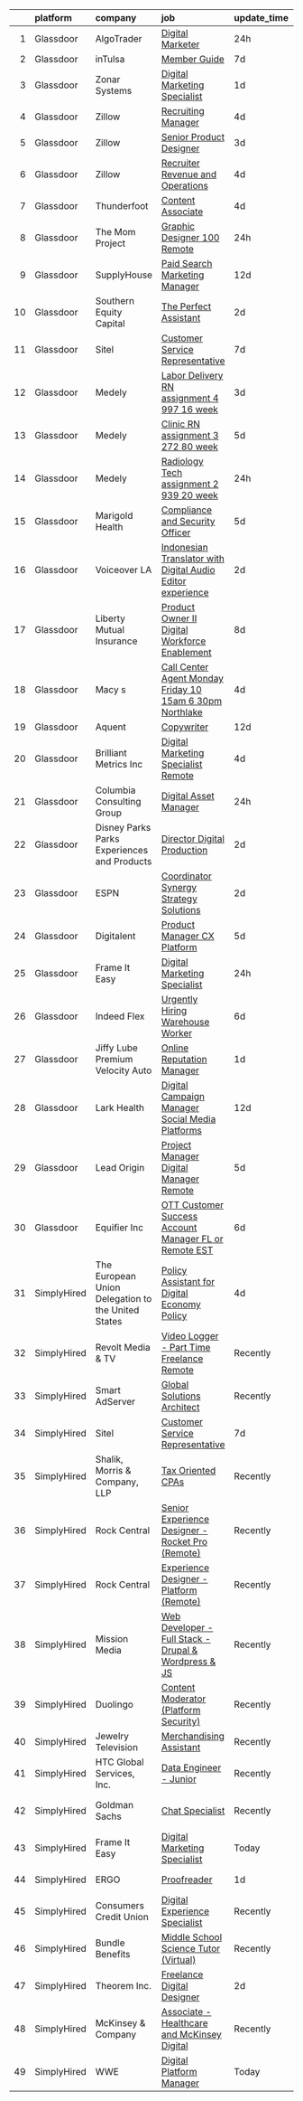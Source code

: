 

|    | platform    | company                                            | job                                                                                                                                                                                                                                                                                                                                                                                                                                                                                                                                                                                                                                                                                                                                                                                                                                                                                                                                                                                                                                                                                                                                                                                                                                                                                                                                                                                                                                                 | update_time   | location                   |
|---:|:------------|:---------------------------------------------------|:----------------------------------------------------------------------------------------------------------------------------------------------------------------------------------------------------------------------------------------------------------------------------------------------------------------------------------------------------------------------------------------------------------------------------------------------------------------------------------------------------------------------------------------------------------------------------------------------------------------------------------------------------------------------------------------------------------------------------------------------------------------------------------------------------------------------------------------------------------------------------------------------------------------------------------------------------------------------------------------------------------------------------------------------------------------------------------------------------------------------------------------------------------------------------------------------------------------------------------------------------------------------------------------------------------------------------------------------------------------------------------------------------------------------------------------------------|:--------------|:---------------------------|
|  1 | Glassdoor   | AlgoTrader                                         | [Digital Marketer](https://www.glassdoor.com/partner/jobListing.htm?pos=103&ao=1110586&s=58&guid=000001816621359a970dc3c107a31c06&src=GD_JOB_AD&t=SR&vt=w&ea=1&cs=1_43423116&cb=1655275862217&jobListingId=1007938685880&cpc=973E6D846143997F&jrtk=3-0-1g5j22dhbk638801-1g5j22dho2heh000-2200166642d87811--6NYlbfkN0AtR68e5gWpPxoovZgA7Udo-dcymoK0NpHFMpIgh7LYzxD62ImYP52LTAKcD0rKDqm_qtnLPiMiAOOD6oUtILefSkwAY7i51HciDbWuThGMXWWv8_o0yDa38QAu-qfsMnMX3H1f9Z9dT_YuJF-jzeLIgbTetWqJ9zc-OJwS2F8rOkuD454LmeZHHS2YBAM_JtQ5aNJiGYDY8Y20NhyPsJNgad1pkubNmpS4NzOlf7TFv1jhbI2E_Ek_Cg3WWtrt7puUFAaoTLrTsnFkA3xvGOqGwf1PHeZSo3Av4_HBA8g7nWIEeo8e0Op6_Nc7mmw2iPRDWTzY3xbeX_WWzFPcG2038b33oAFioi1ldRr8MG2iq0FBMJg6fsBK3mU_q1DzK6w_FFJPyC4JR3AE_lI6sZjxjp9S5eh7cS8VbmpiVkwZypDdH4dbbqulRtUxESgnRdRM7fF-8UPYC0NlMnyf3gqbaqfk8r6Xmr82Q3laTnQ-ZC8bLPh0pr3wPwiw8jvtXtyBplBxowysRw%3D%3D)                                                                                                                                                                                                                                                                                                                                                                                                                                                                                                                                                                             | 24h           | Hoboken, NJ                |
|  2 | Glassdoor   | inTulsa                                            | [Member Guide](https://www.glassdoor.com/partner/jobListing.htm?pos=128&ao=1110586&s=58&guid=000001816621359a970dc3c107a31c06&src=GD_JOB_AD&t=SR&vt=w&cs=1_ade2ce87&cb=1655275862221&jobListingId=1007925074956&cpc=6193B0C32834B022&jrtk=3-0-1g5j22dhbk638801-1g5j22dho2heh000-18d8bbc19fe9e669--6NYlbfkN0DQVhuKPCMYLg7GemMHUG3j2w-Lwp6d28qtcx1Uvt6gTE4YZzk4fYpwSx8Mt7C1qDuzJuT5Wz7uuyp-77D3nuCOkukfc7_Swxi_yEYPk6rSyVbYqptQzyDetmDgZ8dj6Ob20gOiu1e5b3-zy7mVksQHftbiTjmCU9tuqAb-UT_wLs4aNLLhVYYSXDRdn7s0C8BNGsNkBPPf8-KM8bK8sDo7vWKqYfRx-sKHDoC6Ak7zA2iBDfgRDRlffJuNKWgpk_N8Ag2auaZVp_OuQx7TE-7CrXRTTRpnIYFG0Uq2o97ofL5FbbwKdE0RvO5WUWbePWdcwpPHcfg4vf78eKGsL-Ah8MKwNE5ag3qjmXHHFOXqGf49dpFllh-D_DYi8fjqx_H1zxu-gs6R7lV6jy2FzrbecW3e3PN1FbH58oayQ-lzqvrTSN2noROjLBJd0CmdmpXojuujg69c1XwRyd3CAJn52Gcw36f2Gpf9D0zuigIAK-ebmsYI5M9Md5JB_DZIi6EdcUlHGgC20Dp4q14LlSoXVZTWIKqAC-AzRrQBLwNhDhUgfTEzPTjnmTGn5jkPAti0hU5f0i0AqS4HcfYkPgWUMYX8ARsYs9Qwux2h8DdLvdxsBZdtxv7wQTY5-0HueKNNyeVlmN5MM9YRs-H4OlrATpD65aMRzb3fQfljXEAwZfv1jr1G0Ds8QLW2q_yd9rIQIdb3_2kOmLTXf5Q0ZyCY4xW22TI6kf3NgHm8cwvO371lTSypLdIAx7omY5QX8Xj2f5hg7wr9YSZqTe4rjlyY6-6j2-c6I76L__zdHPgr4iPjhPD6KKgSJsbYQOrrrzlZbfMdyF7cvS64QeKpPBQ6B8LtzQxtJMs%3D)                                                                                                                                                                                                                                    | 7d            | Tulsa, OK                  |
|  3 | Glassdoor   | Zonar Systems                                      | [Digital Marketing Specialist](https://www.glassdoor.com/partner/jobListing.htm?pos=107&ao=1110586&s=58&guid=000001816621359a970dc3c107a31c06&src=GD_JOB_AD&t=SR&vt=w&ea=1&cs=1_6f4c97be&cb=1655275862218&jobListingId=1007936467844&cpc=84DBBAA61F05C438&jrtk=3-0-1g5j22dhbk638801-1g5j22dho2heh000-85d607a51eb41070--6NYlbfkN0Dd-xeNrvTnw9TZw2thXhmUPe8rQYLDJvUYVtRQ9e31VPF7to6RCdCGRI_7G6tgan3eSoNGiOOy38GDP_30HdEujMdINMpUfehY2DBmSvR6GyXf2SE9AoH_mIArzIMTnqTN3CBsqIeLdSMsdkNt-WscBgLGB3BH6xFFVxR-IuXURMLMTykm4ax1x6j6xEG8NnZP86Zjep6pU_TUHo7RCKznzXQC6QjFshIgqLKaZV9CPp5YJ2dDzr0_f25O5oh1ylORGA9JcQBTtdJFTLPiheWmuKP-PSnHWbmjscVNn7V21txypCtGZfGP4GPdeUjxzDQ-sk6qcP7rTQ-UtRRxrhEpv-A9JNO8h47IHV7ndaGZ5kdCAzkat9VAB4cNYo3mDj3BQIzzy8H73jBMkpmO4ex0p07hxa97y6QjlwIHLmSSkDHaZxro6TP2OplkgrtONDBrUmswe58Q8kKImTBGhjxw5LV_IKAT6hKqvY8fpXxlOUDWmogWHn7ZfZAUOaQLUcM%3D)                                                                                                                                                                                                                                                                                                                                                                                                                                                                                                                                                                               | 1d            | Remote                     |
|  4 | Glassdoor   | Zillow                                             | [Recruiting Manager](https://www.glassdoor.com/partner/jobListing.htm?pos=120&ao=1110586&s=58&guid=000001816621359a970dc3c107a31c06&src=GD_JOB_AD&t=SR&vt=w&cs=1_3aa00c90&cb=1655275862219&jobListingId=1007932552451&cpc=AC285F3A3ECA6BB0&jrtk=3-0-1g5j22dhbk638801-1g5j22dho2heh000-b11a5a22c1d738e2--6NYlbfkN0ANMurRYyPEXg08u6OamUd1Mvhk-zhFSGYIZgoJR86UvYL2v6MoUqae-sD5DnU21vqifuXq_WuEnXXXVBmk6fLVYz8GJ2OcugNzUFVsbAfMfs_sFWppepNybC8zej0n13G1dj7YBxpFM3xlNn4E4aVtDt7nUKP7NlAcVcdmr1Iu5Q3p5-hLh94Rv99VgoBD53kOkEGcgFBZ6lc-v1y-BxMarRO9EHsCexRrrCHgCTRpXHRbm9WC2723dY0gbQaxmlSra86i5zUG1-c51dWrJOBIgX7L6ndsy804_Vu9qUeq5p8yZj4OLWUU_6K5_oFCXAChijXRQ88gBayU98Ew0YgK9AkrUc-uWMJr8u4d4kaQcwbQYSWU2HQhvDsXLAvKA1bzyd8RWJW4dH7NLq4QEb0aYeNYRTPdtrsb5g2LDrJas6kgfV8W9yVMDXEULOZIKHzQCCIE5xKuoqSqIxePpSHaTu41fuy0rrOMRBzr-xKNNROBVoxtpYFfX87w29bSJqK8ZBhOToQ-na12kdRXltUatnXjNOXTRnmQl29DWScVyNU1A0ZsqdFVbjwJe_fnNsG9uuaw5FMhHfrlpPJJcEa1GP1V0f-QioNh_Xpy4eRtaipyiNzJ5Ct6wcK16iNgWHRTMpM1cpOA7d3-slit1_sgXIKLPCpQCliarIuOoHxC_LGfAGoqlnWUBdL94uc9X6FeEa7f9XNu-kAF5PxMc4MMDTfLgxW9PlDbGmo9S4UFOUSWIvywct0gcmWlUSmLOUqKuAEvaHWa0LlCbhat1qhi_wuF8JEEedMNw31w3Cu-G8hSaxeqoEkBTgxkjPDsU4P9CPsY1qUh7G-ohdzKl15BlqSQmhkWbCR5O-cGMQyxQ_K8XwL7cmtpv2WnHxgYZzE%3D)                                                                                                                                                                                              | 4d            | Remote                     |
|  5 | Glassdoor   | Zillow                                             | [Senior Product Designer](https://www.glassdoor.com/partner/jobListing.htm?pos=114&ao=1110586&s=58&guid=000001816621359a970dc3c107a31c06&src=GD_JOB_AD&t=SR&vt=w&cs=1_ecfd9d39&cb=1655275862218&jobListingId=1007933236055&cpc=334ABAF5D42DC775&jrtk=3-0-1g5j22dhbk638801-1g5j22dho2heh000-e496e8acc40d5a6a--6NYlbfkN0ANMurRYyPEXg08u6OamUd1Mvhk-zhFSGYIZgoJR86UvYL2v6MoUqae-sD5DnU21vo-KQkrM1-nxigulcVUp6UcYl08yI5UdNRZZIoboFgVCXFZH-Ur5VCCM-kHCbgkC536mMNcJpfMsoDbDUXEuuapVQkZvN0gLXl-tXLlhyovmK0CKcvIg3DHVx_zGb9AoFK-tYpLDxiBVhpnH2gxwa_3e2f-pmVHFuLLQ2yyE5cAMe5zNCe5FgBJbCDtxGNxOAXMf0BKH7zyfZC5K_Pu0rood-z2KrcCzPB-Q5H1ddS2iWvTAIU2O6z3QvYR0glY5Nm4tjfv_4ddBBS7pxWukuPjYeLrQY_XrxyUt8uV502IPuChMkbGHnQ_DwggN8JpOS0C6y5YLnY83nNiQxX7F_gSOuoD5CFt6VIt2QYYJeVF7S40Cu5k8t0mibc-7OTlR1vjWeh_h9YA6lnHQKM-oKgpXuKUGRDdLGaVl85oZLZ9vEJ-aVT0MUHULCJcVQg-t-gKOUOUz-vPL6AU-tTY8NHp5imbautCO2NPICqlZw4SB-_9VORXe9ZqobHfOtNN--CNVLsyGsRUGtwEhJy5u3UNjlGNxPDB_ztpqO_H83xXZ0w15u45ex94Z-2Xw1vifhYJhSL4UDK__ZAa8uAbjopnaE1xKb8Uh5XG9wMwc12l2fBuP8RoY0UgiOTsHqGHYFK-DmmeVg9Xnazbn__TyTWfLNfk_JC5Mf6MC5QHrj6zz_qyPczhZmX7WoRL_sXiOzleaI6fwt50LOnMdGXvqjGyMltxTkY607omjzZm-wwmz1axAPFAAeQnXnJ-7on1_zLz0WBeuExLTse0kEKJw4Pmp5kqPWplAVy93mXWCnDKm3yq1wzgwBD0ij76DMg2y34%3D)                                                                                                                                                                                         | 3d            | Remote                     |
|  6 | Glassdoor   | Zillow                                             | [Recruiter  Revenue and Operations](https://www.glassdoor.com/partner/jobListing.htm?pos=110&ao=1110586&s=58&guid=000001816621359a970dc3c107a31c06&src=GD_JOB_AD&t=SR&vt=w&cs=1_b8acbc56&cb=1655275862218&jobListingId=1007932552450&cpc=AC285F3A3ECA6BB0&jrtk=3-0-1g5j22dhbk638801-1g5j22dho2heh000-45abf859e44f161a--6NYlbfkN0ANMurRYyPEXg08u6OamUd1Mvhk-zhFSGYIZgoJR86UvYL2v6MoUqae-sD5DnU21vqifuXq_WuEndYloAUq4fLMK_bWR2Ljk3gJMirSM66VgDgy1SQ9EqNz_irzdbUIYZmVRdha_u165LilWBMFQXMkNsIsNVyvg4jvwKr65WcQUOwencz7zo9njl9BGilLFe1vrauUXyFcfyYha6IXhAmiLglt-q8yDL21dvHaiMxTGsUSxjvDVpnWN6v7u2MEV5QFwSea3Tg5uaZDUrTB9Ou5ViujOVeJvtgZIXzJggVJFRGU6nU8tv_s60uC0BqX5xzBLPSTM_wTEBeC1JOAGXp1ntwwWu9QiStkCoOTEzBtQ4XU9g9S4Ay2chGIn7vDjNSs5SlEA5hgRU3NtJVQuZ_AAv0nMp8G9vKBIRoPASu6eEPp-xiesJaMONfpYB1TdoHMgC9_6jzr7JD8_XZo15TI-jLx5eQbSgNJRH8DrOncegJzZYz_Wgu1cLG543lYDlDbbdHsF7aK9Tt_MLi6eaF1oNRTKVklcp_CHz-dzti6QJWN0y8g4xbp3YRMbbsED-0A-qwotaZTXK3J4Q-lrPU_-DFHDP8sjjQamCCj0VKs7Y7ygYlC72rqtqSZJXzGQTqiRgsQGjiUS6iWxhecUme5hRxZjPv2ZWZdhoaY9S4Dg6-mgJjdRXzFhaRhaw1A1BJmqSKjNYGm9zRJNHDqgjvHimbnjxQBRsDbVDk0r_Qh1gSsLkMIqqlLsw-PRibrWRNcdN7loNt3slLsFuMQJlAqtn6GTCE_tEUapb3J5qG9Vbi5VXY5efjxNof9PHbjvQW5oCKk_1YQcWdTEbtlPFBsSt5S6E4njApkZbx51CuxPUrml3fyKb0DTEWCPMn713Y%3D)                                                                                                                                                                               | 4d            | Remote                     |
|  7 | Glassdoor   | Thunderfoot                                        | [Content Associate](https://www.glassdoor.com/partner/jobListing.htm?pos=111&ao=1110586&s=58&guid=000001816621359a970dc3c107a31c06&src=GD_JOB_AD&t=SR&vt=w&cs=1_7f9a4b6c&cb=1655275862218&jobListingId=1007931841418&cpc=AC285F3A3ECA6BB0&jrtk=3-0-1g5j22dhbk638801-1g5j22dho2heh000-62f42ef99e2d38b9--6NYlbfkN0DADIrViP-jcLMruqjCgkvMksueoTQ5-MUjT6nkJ8WHHdfoPgZB6Geja9A4u2Yji6lcFMqFLd8fExCsSiUyIRb47MsFWqj5NDnXeLDlux2ExDbBztpkOtE771d-PUwHTXJtTg7gkEnKJDfWUSMCYFV6oWrbUYPOWiIu-O-6xKaqZY8HGOxVkujxwiPlWUjjADVc2B67wem-Ki7izAlPlesSj9dVSMoHdhXRQuYRSprI-FqFvDey6QCmvCi8IDfn76ylDIG7WzY0UdfhJpQBV3KBCWk9Y33605JpUO-KjzgY5O78b30KOLB57de6krMEkrpXVxncmpO--AK0IqXS5C7CnQgqRtH_vYWNGkhplD0X7Kg3b4mFcPO9hPcEWbOCN9vtIuf2TrzuuNQod543qk1zEf9ak4ZTHCTwgggXpmpJ5ELge-wrdWi0pESWdeHhPUdwLNH2FjabcseeMrZCc8-7j6tgTnqKHy8RJgDAvwvo0Bgm6wrRhaUydMXfhcBSs2-IkJ_-wNR_kdxp2viSmDv4)                                                                                                                                                                                                                                                                                                                                                                                                                                                                                                                                                                             | 4d            | Remote                     |
|  8 | Glassdoor   | The Mom Project                                    | [Graphic Designer  100  Remote ](https://www.glassdoor.com/partner/jobListing.htm?pos=119&ao=1110586&s=58&guid=000001816621359a970dc3c107a31c06&src=GD_JOB_AD&t=SR&vt=w&cs=1_0b469949&cb=1655275862219&jobListingId=1007940424952&cpc=DE56C24FF6DEC286&jrtk=3-0-1g5j22dhbk638801-1g5j22dho2heh000-ecab62192bda344a--6NYlbfkN0BDp_epf89aHDQhKpPegNJQ_ldQpEFZQsM9OcONMGxWx6pU56EKHF58QjVdAUvn2gWqMEeeReI9LZWLMEOF2Drp28kpDRxzTC8JpuXb68WZBVsK86_8SMZDUkEnb4Icyj636CmhCYply8ksLdatTjfoooIkwx6Oeq26HmdxzVBB4B5r3cNIwOo15xK-zCZaKTP49zK3Q--93vuvwwu7a6wpELYfK4enpH0Vs_swAh9QFSYDRc3AQ-qxGtSTBqWI7vN4y_BP_gBy2N4_TFq4uGAM-0P7G2bHy1b8nanrOd5EQkw_jHM__r9EgbZvwrR6pNtk2gLDJGjLxz0LRxjOVqdZgDzV5-XWauOpWf1c2hvqPzgy5-YpYPfpPoL5EleXrFgciP6Ab6MdFPNeErsFGdXppFC2By1KdUAPr2QQMMKwFJj7aeYLlOzTQN6igiAdN0TzlYvDHv8By6ulQs497Bicyiay4aQtT-HPP-dMfCayxmvU8tZPhrqLG2YcbDUc7SObitigLLoYbm6zZwn2fXPu8dZfeWy3Pv2hRiwFRAdYq064K2fsGgH_Ve8FlMbeERGTC1wTfjSmJA%3D%3D)                                                                                                                                                                                                                                                                                                                                                                                                                                                                                                    | 24h           | Remote                     |
|  9 | Glassdoor   | SupplyHouse                                        | [Paid Search Marketing Manager](https://www.glassdoor.com/partner/jobListing.htm?pos=125&ao=1110586&s=58&guid=000001816621359a970dc3c107a31c06&src=GD_JOB_AD&t=SR&vt=w&cs=1_afe9b94c&cb=1655275862220&jobListingId=1007912745110&cpc=334ABAF5D42DC775&jrtk=3-0-1g5j22dhbk638801-1g5j22dho2heh000-f041256dcdc1166e--6NYlbfkN0AHfvvUQbcLXLtsZFdl65kmeh4M4gDg85dZKEG9sjBXado6h1rhv320OgUg7t5VyCpRasdIk6N_mxgt5MTECl0KuSijXqT8cxlDusDzgthULCAAjyWBzP9Bu4hu47ZWKmB2wjYY_7J6wUc_s3cjd0iLjV1fDktCHgKergo2ar34gNVY6HX4fm0l3pXx1OzUNA2MIskcuVmgy4vcYtFsnxI8lt9f8zIOia1qtv9f67Wiyae0y4pTd73yG-4SkQm5eGuArNhU5ICVi7qdc3Kxuk8OKYcJQLHIIv5gT7JrOkc_YUV6oNWZ5oq2u7wWwznyvfdcLUIkzmFqdrjdaqnExr6P-I-DxMZGDUTULabQzHo5hA6oDh6QfTES8MIS-Joe2vnIJ1jq-6okAFedBTL6-rY8N9v9KCGxdpBJtTVw7_kdRqt_OO28tCdmx-fe3GUf8zSjYvTCCcY7E5pfHsj1xeEv6GxPVy0amjGQK5mny0NijvjPx2jnvPYkYXmmTXVfjpBn2QFXnsKquI7RwTc5pSFgf5J6v5-fN8W0t6zJE675pniZEIyh9Lf1BpQYxOz-ffDn7wCDfGgd7CXee3kaq8047XXdMYmr98D88h_fnVDvUUC9kvi7BKX_nOM2qe2-0sJuUkJIX6jKZtbRt4e4TTcXehahpEl3C5uipBB2lF1EXsbIzG7uDz5N_zEX030a11AjP2OdQ8zMfpecUhJp12WICLjN-bd1u8OKQkoORtlSP76ox8lmf9wuESUtjROBtawDLIHGiAmNjBSX284sQp63YRoMmoMLBy721Xpnm90ySxtm6scQLSO5bw9mMAxUufn1Qile-GV9koC4kp9-0Bu63rYJhDP5EF2Em6mMKWEOhlHO8oQ-MLFct6JHmpREYblptdMDiFpJpzM-LyU-0casaDcQaJfKAl0XLaeyN8f1sJ8tdXKiXcA3)                                                                                                                                 | 12d           | Remote                     |
| 10 | Glassdoor   | Southern Equity Capital                            | [The Perfect Assistant](https://www.glassdoor.com/partner/jobListing.htm?pos=118&ao=1110586&s=58&guid=000001816621359a970dc3c107a31c06&src=GD_JOB_AD&t=SR&vt=w&ea=1&cs=1_c692d212&cb=1655275862219&jobListingId=1007933577227&cpc=F41FEAB56D215062&jrtk=3-0-1g5j22dhbk638801-1g5j22dho2heh000-82d8f7616f878d91--6NYlbfkN0AmuxM9KwwA24QaKYHaixPatsyXa75NthoGviowQhOqhHr9YCVOw-9akWDJpxfj2416dly2oyrRa_TIOq_apzbXNGxIvKmDhVYQ43FgYtx_5JIjrKm8ela6_uKcUTSf4ASxHpiNHsKiqlFEPYX2HWshsr2VNzsUj2wFfCw2WNJqiCrND32612IrLQPg9iX8gUXPz2APaHSQNvzvSHKd59v4EEGMCcmfMDjeoUppm_x4vdp8kRxqbRRdMXzxLHaIlU_Ljkcw15GPutR1BSvbB9NGXgtvTybIC7uXIi5ohepaV2Th6zHKKYdfJY0OCD2-nB6QyUU0sgMWISaKsxm48jMBSj4jYk7IgUc-Vgv2znrUfPdy25LhqrebMzcpsn-DNVVN_ZMsiEILiH2QQ1V5bxZ4FnqjdR7Lnb6W7YDQFicAM-yKXyDaVRs5xq_HB9yi5HYgP0ImVxKNO7ZaJj5DJ8OtgIKae79WXsIk4oxgcpoxcV0f1IbeHDfO)                                                                                                                                                                                                                                                                                                                                                                                                                                                                                                                                                                                                    | 2d            | Atlanta, GA                |
| 11 | Glassdoor   | Sitel                                              | [Customer Service Representative](https://www.glassdoor.com/partner/jobListing.htm?pos=102&ao=1110586&s=58&guid=000001816621359a970dc3c107a31c06&src=GD_JOB_AD&t=SR&vt=w&cs=1_4de6b7b0&cb=1655275862217&jobListingId=1007923404343&cpc=3BA4CE39D5B5DEF5&jrtk=3-0-1g5j22dhbk638801-1g5j22dho2heh000-32fe2d651763fd99--6NYlbfkN0CBtZxUpP1QTOYFeIJnsNrvL2IvFQoGtsAuEWSa46ujWVuS4m7EkjU5ZZ5i67e7zzWspVzDbrwPtSXOQLFlCGBNCFfkak1sM196VjgWo76NvJHv7o4GLeKr-rOA_9Jz91gfEMKe5SFvrvlM5l0d87JtXgIJilXxK1ZAbHtSHCG5ewI2T3V83oOxrf1BOgUqIVBaehiRpMPcATldiZBBzmmwG7CYlxm5cNxgPQMob5CwzKUO8aLxXOzBgeuBOibW9C3tfy9Gjmb4jJPt6fO9AnLr9XKiTDwNcZXlkBD_ebkQMoqCd_NTA9B9iiP3BWNXOaYYXNrBan6dZYjWGhEDRfZ7gSjAnbSE_LYW6_0trCQc3xQ7_0ImzLN7uVbGHds5egXYqJaOKz8V7WmzCkal8QZpsYOeLnq6ZceB22QngEDrGs7udR-rzOB3m5eLlZOqKbpT2xL1hYDgrSLpAGHc2TzspPy0zlqfn4l3YbgQXNELACBdphLTugRt5_I8Ra_oVs4%3D)                                                                                                                                                                                                                                                                                                                                                                                                                                                                                                                                                                                 | 7d            | Hephzibah, GA              |
| 12 | Glassdoor   | Medely                                             | [Labor   Delivery RN assignment  4 997 16 week](https://www.glassdoor.com/partner/jobListing.htm?pos=106&ao=1110586&s=58&guid=000001816621359a970dc3c107a31c06&src=GD_JOB_AD&t=SR&vt=w&cs=1_f754607e&cb=1655275862217&jobListingId=1007933089299&cpc=CB2768E455C10F6C&jrtk=3-0-1g5j22dhbk638801-1g5j22dho2heh000-0f3d94d3d5d681a9--6NYlbfkN0ACukSxGF2_NdOysT3aMhAHK4WO_w6Vhqdnkws-TCRQWeOK3HTnaMPZLV4N5O0ymZPAK5L_IiOcWU0dUz8-Co-pgz4xLfAov6vhICPAMxkcvyVbsF4hmxKRxvWn8pxA70AMLRSDvPhCBMdwch45LKby1_52YFvxSERb49E2VNn5lMibQcMBhdeyP59o0V2Octev92EtfeST-ajq4Kb__vwa5StYDZ1WdQitQJrJm7z8-LlU_n_wup6TJzak7hcAiUmPhfa0oUXe_pAlhisZel0DhbvnkZKyrIZZT3Gjydk8SA2AiQAsf5fxnsvH5GHZ827wY1Dw9iNMvr5kANfDW0wOuTVGQ9vi2zJZwkFl7aVINdsX0yQcjRt9Btu6qLH1aGdRqs6Z1raMMSPaMW0wq4qodcyco_xkGAbWlo2eVpIPtK3VG3owPArWS_dk96ZPhfloxg0j6P5yZndsCnp2m6_lqWvIZnaphFEHS_GZZ5K3YTHJc__tW3lO1kPiXZx31JpWqOObsn1najIYcbRcrKBXDntSaLnajywoGLX1PSemOx-INYp-JTtFNpd3mVjycZI%3D)                                                                                                                                                                                                                                                                                                                                                                                                                                                                                                   | 3d            | Monterey, CA               |
| 13 | Glassdoor   | Medely                                             | [Clinic RN assignment  3 272 80 week](https://www.glassdoor.com/partner/jobListing.htm?pos=129&ao=1110586&s=58&guid=000001816621359a970dc3c107a31c06&src=GD_JOB_AD&t=SR&vt=w&cs=1_a5bddcf7&cb=1655275862221&jobListingId=1007930545341&cpc=663B5FE45D73772E&jrtk=3-0-1g5j22dhbk638801-1g5j22dho2heh000-52106f288e2109ca--6NYlbfkN0ACukSxGF2_NdOysT3aMhAHK4WO_w6Vhqdnkws-TCRQWZxH9nsIei3cIx3T6vhywZLGmHkG0RJHWWRg99sC23pWknsNL1O9jxWaO2fsfks_w-gT8zdBEuDseSSoOSLQxQwiP2zSdjwvxnfsmG1WWW6m0Rtc0NaFVJ2ATZBhtl2hyjwgdUvhffZXJtDnp40JYWuxFcYc4whkK85tlX3B2XzOIQFWKqBVZe5H7LxJpVjKDYmuG7NbzOJqO5U6Ak_9Ai7Td8UCe_DLmBbId3vQ82LopIGrxPouZb_0zsKJoMcLED4rHTvCm3MproedfX_0aOVXttM5fFsFjnq1dtj32XTTf3_AKdBIEpNI5Pu6Ytl34evoNZ7_E3Wb6C7KFI0ObPJ7hCTwIBPgAVxh0gaC_2xdKcO8HwKwGp0c7uA0Y-cGrlZwzB94C-AoScTvv6jPKqB6qC_--oSqT6fTzgNo77VsebljE-m503E_EjUwtZD43z75pqgjJhAxxwiE1pPe1ASTkKTrYNNUuc3d6Z9NDniYExLBNj-WgZu3SBHKX8c3BjXGpxYgZVlmynclq-dBZxU%3D)                                                                                                                                                                                                                                                                                                                                                                                                                                                                                                             | 5d            | Dallas, TX                 |
| 14 | Glassdoor   | Medely                                             | [Radiology Tech assignment  2 939 20 week](https://www.glassdoor.com/partner/jobListing.htm?pos=113&ao=1110586&s=58&guid=000001816621359a970dc3c107a31c06&src=GD_JOB_AD&t=SR&vt=w&cs=1_7f5aa4b3&cb=1655275862218&jobListingId=1007939576258&cpc=235F38378B0CF412&jrtk=3-0-1g5j22dhbk638801-1g5j22dho2heh000-8b658eb49046ee4b--6NYlbfkN0ACukSxGF2_NdOysT3aMhAHK4WO_w6Vhqdnkws-TCRQWZxH9nsIei3c2C8POOtxuU90XF0L6mmuAvJVcOTY6aJQxsy3vBKJsC2UP1t0U8RBpSfMIeV9VTwuB-su1UX39Gz_ZPkeQlE7ChnyykZcLlAtpW5PHaa2Yb6yFwMrJHgV-U8Xx1GypZl1vph6HufHVOPhIb7NlqHNkfVhswOydD0ZotyuPu8wiZPhCY4JihMcV38f4V9KFWPbvUgGeX931dfs5obYC4_bdS02wNHqC3sQnbqclJy1Q-RPx8N7AGwC5JNaWnTls4yl1vzfJalomtwuFHQpuSFxPELAd-mksnPgqCMP8JO6B32P-f8DlZPkxjebwmgP2i8Vcavhv6nCMjZWUboowCIvpuq8NYQnYrSZiY9iwOHGLEHPyQStkvb7cJ-4agTskTuLvpT4lV9r_U4wKmFuZsETe2ACriSnh8h7V5pXHmQdmX10ryPKhRTD_gkSEisUWNJWfbLoFdkOn0PeCNAZgtg13XpJF47amZx87gXPm83OqdESGCdl2oe6FdiAcAaKRdlesX9xckHtATIVJdkg6UtUJWcbqyTT7t7KlPicHXrNdpcT_8BOAOEDAcUIARt7Igi9PEDy74YaFE38Zt7YWVAn4plMywYS7eXRkPmRg_zYzKrCqbLxpwHoHtKIeu7GSBcyxvjGDyw0fKuMpl820nB6tQ%3D%3D)                                                                                                                                                                                                                                                                                                                                                          | 24h           | Calhoun, GA                |
| 15 | Glassdoor   | Marigold Health                                    | [Compliance and Security Officer](https://www.glassdoor.com/partner/jobListing.htm?pos=108&ao=1110586&s=58&guid=000001816621359a970dc3c107a31c06&src=GD_JOB_AD&t=SR&vt=w&cs=1_72ca7613&cb=1655275862217&jobListingId=1007929693784&cpc=7F6F94E2229B3AB5&jrtk=3-0-1g5j22dhbk638801-1g5j22dho2heh000-8c0f68c20571673d--6NYlbfkN0BOXuGoEprab630UTZtlO0zSF92s9S7S2JAKfDpgJnI406gz29ovhYOeqb6eY7l0uT23SL8vtJE9c3AeaDpHlId1KB1pvDCbTx-C4q3WLuuDE7eWStVN5-z4h5bweqrON8KgfTDz8mUS5F5-1njXiHac_URSGoqIb_aKIfbtkwH8bs_CyNyMCBsPV6dxyCuEjsSU2qLSFZrh0lshthFvGDvL7tNHxv9eTvdlZyV0K6SnE2S0M7_6rtyFhsINLiGH82-99E2P7DQRz7OQ_bvfiUeSanywNSf6kAssph4pVDpV5Lb1vdv9madUOMB8xSEl0P0yNORb2AJnfn9PM8KrDSRMxhfLGJjYDba1IHZ3ywOM7DjF5ObE7N_2U1-G_3Wg0K0vEL4ET8RuA8zTkzIAoukcblo64hz1OQu8MS0KA_j5kYAVT_kZfdciBhz06GAldCLyS0NREzzmz_wGQdCY6P7qJssO5KmBBN335KeWQhhGb2Ki9a_CLsrzPZ2-3-5ExWOprDhLDsR1A%3D%3D)                                                                                                                                                                                                                                                                                                                                                                                                                                                                                                                                                                   | 5d            | Remote                     |
| 16 | Glassdoor   | Voiceover LA                                       | [Indonesian Translator with Digital Audio Editor experience](https://www.glassdoor.com/partner/jobListing.htm?pos=101&ao=1110586&s=58&guid=000001816621359a970dc3c107a31c06&src=GD_JOB_AD&t=SR&vt=w&ea=1&cs=1_3f1d4c85&cb=1655275862217&jobListingId=1007933939678&cpc=9FFE37255B2C047E&jrtk=3-0-1g5j22dhbk638801-1g5j22dho2heh000-20cc62e87853fccb--6NYlbfkN0DsBOlmEAMqZtav1V1WKZO3RUElpafjggtWvxyDQ3xFSh1wBRGmW-tFba2W_xw8-Hatjcodl3mTwz4idUuiZhDZXlKJifyiZnd16kPJfp4M4lo3uXkctPz3dNjnCa3CYtOqih6zwFo5UgrtChhrC3-NFQkg1VW5RyFjC_ok75n5nFb2v8G8K3xeaukjPzgj7MwlQw0GLb6t6q9iNtejtI6LA106-RK2A8ASr8b0CTtA585Df6cOCv46TspQLm97ezujywLdJ33J-Bx3Yte3q6KKlddru-jBVfiN5aBik4yCS77EgiVW3p0Jul81xjm6py05l3TFy1tnvCUKbriMGrNWW2R0JN2M52RW4IUTx5AQdbAWVgPJUYWkx1JYBNGla539t6IOcwgEwz4of-Qzf_AmUM7bvacXp4i0IQWE9pQ2agNB0NJTozT5e0ml_5HUtOt90p9-cuLJdzDcqsfUNHYjG0r5hrjogAg5C9Dl69TGB4bC5nY69Z3_Fl0dXfRIu58UKNOrFLUEpZFG4yVPvPjjieMx-upR19Y0n65e2GqRTw%3D%3D)                                                                                                                                                                                                                                                                                                                                                                                                                                                                                                   | 2d            | Remote                     |
| 17 | Glassdoor   | Liberty Mutual Insurance                           | [Product Owner II   Digital Workforce Enablement](https://www.glassdoor.com/partner/jobListing.htm?pos=105&ao=1110586&s=58&guid=000001816621359a970dc3c107a31c06&src=GD_JOB_AD&t=SR&vt=w&cs=1_93aa7c1d&cb=1655275862217&jobListingId=1007921597237&cpc=BCC169F53084E245&jrtk=3-0-1g5j22dhbk638801-1g5j22dho2heh000-24e47261c53419dc--6NYlbfkN0D19kSVUiNzG2UWy1lRGehFMusHrHGUl8ru40ax50wmt-THYVDVXiQ1RxehNPznEJEWebD6HrvWC_lgpu0DFAZ8KA2xeBiAoB3FnWm_OhM-tjzVKmmiYN9UEZoziEo-oKACzUQ9opUt8krv5tfPpgN9c-jvIpA4IQnTveSXctEVUFipU-qqV0JQWXuv5yg8zGX8cVMp08IaQjkb92Sku49ycD3zhc3jKtTh5UPrbqt8FJMx3Lb4_eu_WPUdZzXIrTsRByK9RDXNOSmmHyxxKGZLnhKVXzNtAvltuWelnozF6hmM-j-A1gWV9_BMcc3deMbf7ONi_3Aa8kWwTdN-sk1CwkWcOmFJ5TfUkd0G7YpIQUTA_-CMxkUOeMC5IawnoaPRhaFoLcRuXuvDNv8HJNQZHPoQGBYsYTKY96KWvVCkZE9JrIlYl7Z9PqcgnamM063gJTy271g1IEfFa_l7Am8z4Amocx9XuUOX3cxSb7fOtTXt9kOjfNWBY0RGZ0VQPW6O6dTpyn4HBJkWqanhsvhurhB2tZ_2c-qlVomwBkV_fi-YyYN5pOxeDqcPFWOlUIGxwspQNHGKfia-oWC8kPzq0nB8g8CV5fxp1zd50OT3A6a0td2IEg57i2xtIyrQLj9BHF28oT9gyxlyjalY72tP)                                                                                                                                                                                                                                                                                                                                                                                                               | 8d            | Remote                     |
| 18 | Glassdoor   | Macy s                                             | [Call Center Agent   Monday   Friday  10 15am   6 30pm   Northlake](https://www.glassdoor.com/partner/jobListing.htm?pos=126&ao=1110586&s=58&guid=000001816621359a970dc3c107a31c06&src=GD_JOB_AD&t=SR&vt=w&cs=1_74c1bd5c&cb=1655275862220&jobListingId=1007930906774&cpc=F41FEAB56D215062&jrtk=3-0-1g5j22dhbk638801-1g5j22dho2heh000-0cd06322d5237405--6NYlbfkN0DjHvLHG-fYDKeElzGabtytFldtxc-EIiSdXvIQjqX9HIzUG8IcG8J2XBf8CGtTQzigsVLouaJEhk1chz9acrQWKqYta8C2-F_sUGsRAz06zKl3UGG3Uocde9fH8L_BIe9F3azpX5RU4IJFdTxIqFpTFWSVpaPsL-jNLdrJsH4RSfR2pD7a1DbylTUtvHgmVrpL-mU0BPqj904eLDIhSgnokKxvPGVBBmITw43KluXcG5AcDGSDPsxt81uAJU0vR-wm3jRLtggUa6KUiCj3cAxjug6RExxBgVBvhgLi2l-c1mZY6FIMrc6GtbxwjUwedlIIgHe3RXqN0yJHCXSzEIvecQTuagbX2t52Y9LKyhgLMZYrpIwTS5zDOaBgqbc9tHgH0MSEBp9rMaPiIzEoMv1L3ClaesG1wb3blhiDd0QkcjVlAdRRlopJjLMRzd9O2Voc9VHpdebL3nLD1GVcSE02ODW7dPrR3m0bfXbIUAOQGnyM0sKyresgc4K2x-vpQWrLYJ4MPlzsIOr4wUe5MgqxzUSeV-f1sr4nQ9-6-264tsWBr3XtcTjG7YZcqQ61pJvDW3_FZyfU212ARVq_S-xviUL4VOnFhl9dHJGxifjxX1b0oLFl4sukFleFDSLzWXzegkcHm8VP9uKOzQrGcVEBiEf2X_ju7_W8j-H6q2ozq4yiFxWYGioIkXvNIGrJ6XGDwIJHvrCN5Qw2pUZOKkk3tsDV5k8-DEUYCmGhsJrqu1n0JE1GUmksb_W3XZ_5QPY47mSM_bhhhn9LmJktB1dSVd67OQhHvkdgQ5vfb8tB_CLtsCaVpm5aaP4yuLkpV9jBr5-1yImFeKCH-Iyhiao6CKZr7eDBTGZGe-n_YiSk5j1VHfPMV3YVyrEHfR0N7kFncvvmqRTlSPFvjBGWzy802hpyqA3922M6xvCgNZSUm7G95ekFvRGLNR7bjNNc7fO29u0cCHuYiiv1UeoGaRQ4Ad3nBwY5XsU2R2gkcdUaVgImcLwdu-FRb2X1yyfdRT8svMMC-3wUEw%3D%3D) | 4d            | Atlanta, GA                |
| 19 | Glassdoor   | Aquent                                             | [Copywriter](https://www.glassdoor.com/partner/jobListing.htm?pos=130&ao=1110586&s=58&guid=000001816621359a970dc3c107a31c06&src=GD_JOB_AD&t=SR&vt=w&cs=1_affa45c5&cb=1655275862221&jobListingId=1007914398207&cpc=654405A9B1E0A9F5&jrtk=3-0-1g5j22dhbk638801-1g5j22dho2heh000-a7a1d026ea648034--6NYlbfkN0DMrcEu7yrtATojKJA7cEzGQ3FdRGWLh0CZQInL4ECGI9gD0Wolx9R2EDT7B77c2cSymM_uSYRioRs7ecjj2HwU4YNswYMNTZE0nYhXPmEAYwsAriNAwgqoFob9aVZYDg1vx1oLzhH-7VaKfYw2xtmfryrG52qPWI5-X41sYkEIJLd5TgCJfANqBKwnwswDoygjrWqfstqvqyM6FVZmBwrlEyjGCKYzJCvI5HOM4iWlsPhYs1SsZTPxTIE-pMFmQ1dXMZzxtk2OLYrmgBbUoEEh66ARoh7CcxqyUi6M4tIM5W5if79WjwKitI5c8QQ3mYx9gxwqyAMexQwvZhYkZ0fm4VhW8KwfsMZmRvUcHh1-DprvTbbJrfzeZyPQk8lcv7kH0QNEqxxmarFUn5dobG68h8CAF-IOsTB9NrFcYTBw2Pke58WAxnsQN_DeIcYUckir17z2T1a1Vg%3D%3D)                                                                                                                                                                                                                                                                                                                                                                                                                                                                                                                                                                                                                                                        | 12d           | Remote                     |
| 20 | Glassdoor   | Brilliant Metrics  Inc                             | [Digital Marketing Specialist  Remote ](https://www.glassdoor.com/partner/jobListing.htm?pos=117&ao=1110586&s=58&guid=000001816621359a970dc3c107a31c06&src=GD_JOB_AD&t=SR&vt=w&ea=1&cs=1_d22c4154&cb=1655275862219&jobListingId=1007932447384&cpc=A65DF3A704A48F9B&jrtk=3-0-1g5j22dhbk638801-1g5j22dho2heh000-eed58fa55ead5b34--6NYlbfkN0BdIF4Xm9g3pe2lcQ2AfJ1yM4cBhwKpZFTomdv1fwblUE5GOTrRqxwJcl9gt0fptuNkYYEYO_TSrzQ-ibU_04LvU0Fi2wXbuWjj7aSdIh7kKEu6zmFS3xb-QQQN1Rm-rBSvfxt1DjuaNx6Wr7CeWWluc2O5KZ27zo4PG0GxZVdoUoBQLzZG9w0yYx1jvHka94nSnZkYdcGZlOBsvpf2vZ1cRdMcObHNtczeaD99UGIqPP3lJodqQVq2G8aDd61GihkIGbdhLOVP80hLmNpNgk0nMy82VYbKzw3QlBxuvexE7GElgsFcgXhV9GSJN5Mtwfopw87x1hOsMJgLRGxX-qZEq8zya7zSYvUbwDTL39xdCJFawfkcp7us1FWau701RaK-p6zhSIEGWcWfUwjgp4OopzIHqY7LjaRsnR2YBfap7eKwRMpiif34ydAbMZg964ssaVRUxiT6M6HTKpVs3d0Z)                                                                                                                                                                                                                                                                                                                                                                                                                                                                                                                                                                                                                    | 4d            | Remote                     |
| 21 | Glassdoor   | Columbia Consulting Group                          | [Digital Asset Manager](https://www.glassdoor.com/partner/jobListing.htm?pos=112&ao=1110586&s=58&guid=000001816621359a970dc3c107a31c06&src=GD_JOB_AD&t=SR&vt=w&ea=1&cs=1_8457e31f&cb=1655275862218&jobListingId=1007939279406&cpc=654405A9B1E0A9F5&jrtk=3-0-1g5j22dhbk638801-1g5j22dho2heh000-ba481999e455d0d1--6NYlbfkN0B1363in7eJgJupkTXwMTOr35iBh20jqkFogNbiH8_ToOqKic01M8CYQ8LmKSt0_ZqnC2iozMwMPM7BJqbcSVhZZpj8eXLi1UEkeXTheQN5VPAD-9ly3yYOKokzwLuAMTAd-JySUNpBF5cm1YiKM2DanxMgAVSpLwD-_Di64ERjIuITFcglMBtig-li0xkFHExFn9MNXRRsiYEpMBzI2sjBPBh980dca3jKgAAdRtQCQ6Kg6sgi1M0BoF3xfbnlLlaXtxHLTZqg4sPVQEBsDaMYHGKnQFWqNybKpsI4NjU03vLxM8pJsC_ihEvAlBHE1JYrQKFZG7yO3Mq7vvn7mdXRbIFNQQgwEFs7XBZaNsF7_IEsF2ll19QOh7FPffHEZ3lpGF9daULW0kGc1w67SzjmuQkwKk_XHjT2QBHiAHzw1MnwVPWOZBLu6dlCupStt8_ZQ7LczOTh5F5dIvwDOZOKfqWwT27Xd_Hdw7VsTL3EIKhI_CEeJIbh8NzbcEJHtuY%3D)                                                                                                                                                                                                                                                                                                                                                                                                                                                                                                                                                                                      | 24h           | Remote                     |
| 22 | Glassdoor   | Disney Parks Parks  Experiences and Products       | [Director  Digital Production](https://www.glassdoor.com/partner/jobListing.htm?pos=116&ao=1110586&s=58&guid=000001816621359a970dc3c107a31c06&src=GD_JOB_AD&t=SR&vt=w&cs=1_9640b754&cb=1655275862218&jobListingId=1007934380945&cpc=FD1C1DA32C38CFA7&jrtk=3-0-1g5j22dhbk638801-1g5j22dho2heh000-011fd228dabdea5e--6NYlbfkN0DAFTyt7pbDCC2JPO79CSdi1dIb81yjczP5qsKcZIxgiYm3-7g-689UDqHItQTwke-ume7PbncJ4-PV1es6E855auBQFqMZk7_lG0iozfTaK_3JFSdDwDx5wneHEBgENJx1BQSLc_JMTSuClbFwYHHA7xyskxSIkI5l2Qo6fm_JvpiF_BjaNwnyI3V7-CFteUbzm3PWmaT1Ms0oO2LkZpGjJCUhwjdEBQc5qJwyI4n_cM-BSps7yApko34dFdDGSUbyYZcozT54bFBM0IqoU7_rWWqDTnWre8M9zI-nuiW6DuX-swnBNfkEJJovji4_Yils33GMCXI2IwUNN4wAYJTl5yJqZjSnA4fvmus5DnjsAQHvgxRosSRMil61cnkDe4vCrPFwlmJG3cOs9gBPLuW82o3sRAdNRGEvXIedZZjJhqpoEAmPsWsA35kytQn4EhA%3D)                                                                                                                                                                                                                                                                                                                                                                                                                                                                                                                                                                                                                                                    | 2d            | Glendale, CA               |
| 23 | Glassdoor   | ESPN                                               | [Coordinator  Synergy  Strategy   Solutions](https://www.glassdoor.com/partner/jobListing.htm?pos=121&ao=1110586&s=58&guid=000001816621359a970dc3c107a31c06&src=GD_JOB_AD&t=SR&vt=w&cs=1_b1581f37&cb=1655275862219&jobListingId=1007934376999&cpc=47CFDC01B3F81FAC&jrtk=3-0-1g5j22dhbk638801-1g5j22dho2heh000-f93acc54ac4ea3ad--6NYlbfkN0DAFTyt7pbDCC2JPO79CSdi1dIb81yjczP5qsKcZIxgiYm3-7g-689Ur9xqU8QiYHVjsDsUHp-Tyv85tqXsXarLjxUttThSR64lejxTs8hneUNOeAyK4E5YMW2BRg-N7ohcLL1nBADdNx-7Iexxm1KxkKUqT-zvgdcgKm1RZ2Ox6Zx65bAoK25WAX3f0sqWLsSjpUoPS2zBHZzroxAMi0aeGt2ML81JlMWobt_On76GC84Qypx9vH7Yke7oOK2fZGlYiXskNef_gvD6Z_Pu2pcCiD-ZWvazlmIgJkAqvIT4PNay9dTlZz_waClVm3-vPCUZzQfKOkHPkN5tE57PRVzW1NWkBUOApb4Y_zXyqDTWZQjg9sKc9ZQoiqHcaLN9KUtO4R5EwizJADD7mGaGAtBF91aGZ6OMCE-N6BxnzaGVydKVJWUzUR2lBc65rO60-R5nvxJ75xKx7Q%3D%3D)                                                                                                                                                                                                                                                                                                                                                                                                                                                                                                                                                                                                                        | 2d            | Metuchen, NJ               |
| 24 | Glassdoor   | Digitalent                                         | [Product Manager CX Platform](https://www.glassdoor.com/partner/jobListing.htm?pos=127&ao=1110586&s=58&guid=000001816621359a970dc3c107a31c06&src=GD_JOB_AD&t=SR&vt=w&ea=1&cs=1_e7c16db7&cb=1655275862221&jobListingId=1007928889489&cpc=0C139D4CAD5A6DB2&jrtk=3-0-1g5j22dhbk638801-1g5j22dho2heh000-591e02b1b6161047--6NYlbfkN0CtGRg5Wro3JEg44Di8rvZmXd4KirR5KbMkz_PAJy01Qdsoet8phy3FqGyZqsuFdwSUF9TSxoFLU6wQtdM3BRQUxyLVTzjJFCthqb4gTg_Nqoku-waSy9zTdBGeksOfG1E_Z3ffNeJNrNJ9hgxaXeoME1do_M0lBe_i22bQDn4YS56uAGCPgKNctek130Ekq3qBWJ_xkQHtQl390DkMH-KXdoox0FBDaEK9eiG-H22sab_-Z4VaUQtp3GTwF5ZnAwWxnrLK5iavd2XYpPgI_KJ7Xs91R8xhz4KdMpxDUIgIx9QqOzvHGDL5wMQmPiUl3QLp6muYS5K3Ek87Cx5Ztok5KUNrxKy4QQBafMStxe9qUKtoVY2zWEqRl_J9bZNAXaDZd2Kx-ZIdGlLIRgxnNt3DFNEg0kH5ocUC7cHGxpDitTdAdDPOqurNyROfjGQqK6d3wVdSJ0VG_GfSNKE6Gko7UO6UU0kFFQAbYIX9wtjhSwtj6ioU7LUCDaH7lTT8nyEwLTB_LOdsvw%3D%3D)                                                                                                                                                                                                                                                                                                                                                                                                                                                                                                                                                                  | 5d            | Remote                     |
| 25 | Glassdoor   | Frame It Easy                                      | [Digital Marketing Specialist](https://www.glassdoor.com/partner/jobListing.htm?pos=104&ao=1110586&s=58&guid=000001816621359a970dc3c107a31c06&src=GD_JOB_AD&t=SR&vt=w&ea=1&cs=1_812fd83c&cb=1655275862217&jobListingId=1007939532839&cpc=8D52E76475A7E842&jrtk=3-0-1g5j22dhbk638801-1g5j22dho2heh000-f34bf1d3d8cc0c94--6NYlbfkN0A1XqCxi3Y7hea_UKh2KCINrCChAb9vYUKqqTQS7_yst6IEbgCQ0HhrFMyZJNNbHBIdOYUGfeLRsxRr4ABZwq6K2Ldd8Iy-m0J-RBplNJTdTHJn6QPerG1DC3ctxgxrvdi5VbHN5X_twl_f-Xn9UiWkQQGZVOOOVGrtEWKcDIXInS-Rauplu_lkb0k0DpUhZWv6yjfdBeODROrB9s-3GWw2JjrNTjGHq75pnZoy8NBxqj_DHRhjUEXB-AJyYOLfpoMMaK-YIfsY3rkdAiqTdRbAIXiq7DeSZ4iOCssnGg0LFcG7ILQf_1o03hJTa4rHRrIEeva0Ytcf0pRjY6EE8o6IjKx-SMm35oNHivWHQ5Ynl7Irzgl4kKuVA8Q6k1iRP6nWvFqARhetiu__YpUF5VJ2iS5-l3SGt1dyh6u9-r7eZqGQs_oSowXYb-QtIsRTRUbNUJ_DS0I4O4moxzrqXGRSn9ismC-Ms20jUwmIb8T5_607J1D2MYVVb384L-r1idw%3D)                                                                                                                                                                                                                                                                                                                                                                                                                                                                                                                                                                               | 24h           | Remote                     |
| 26 | Glassdoor   | Indeed Flex                                        | [Urgently Hiring  Warehouse Worker](https://www.glassdoor.com/partner/jobListing.htm?pos=109&ao=1110586&s=58&guid=000001816621359a970dc3c107a31c06&src=GD_JOB_AD&t=SR&vt=w&cs=1_b1ed2fae&cb=1655275862217&jobListingId=1007926104013&cpc=56632219D727AB75&jrtk=3-0-1g5j22dhbk638801-1g5j22dho2heh000-46023210a9206ab4--6NYlbfkN0AVTMdwzNofiSdNNiUQE6qdFc71LVBFT7n-rCukDorc53SNIn6HxM_fsNpGYR0A59ogYRPVsi2aNzC3de0jsPfDFQZpEHuHNqr8sAPecDWqBYmZd7OIIJ43VAXC9906_ZvX12uoY0cPzy3N0AAs01vXmCbhXlZvRvtNeEIBY1hDCpjXWmnCmXa_eTusB3_F1YEjH46wc0JUUBqsapDvzKNZ1hE6IbLizaECVneiloHOazhFpOnauAWmR6VEMzOlibhWHF8u5UJEopA82lrB9fCpx7whOdPwJnzERfbV8BTmx71ZDNyuvO96q0MRuGs91UEjJuKnQGHfK57VedejZoLgbNjoaQTEu0pLsaumyTkNLQKrg6GiZRFedQje-ZUxAsXcT7wm01nckNxa6QqZ4zFG1__j1X0lsC2FrYScVC8sAhrffO6oK5HdoaQY8T8Qa-PLgySmFx9bWUs6XcjQ6dwB6-PyYJn1zoU-k_wtFaDo6OOp_jvM1blWTajyKhUBp-MbKr_5zqOHHk4m20ilbvAxEcMBG8MkgEeBK4lXFKvS1u6CW4sCcr7PQ_OrUCg8e8HJbPzosnOe1lAYzs9-U39DLEpUxJddvvyk6esK75DMVgoaoF6uUPedyfEexU0E0fcQsKG9fI4VGYLz_0CWk4kPezLF8uC8qXY%3D)                                                                                                                                                                                                                                                                                                                                                                                                               | 6d            | Plano, TX                  |
| 27 | Glassdoor   | Jiffy Lube   Premium Velocity Auto                 | [Online Reputation Manager](https://www.glassdoor.com/partner/jobListing.htm?pos=122&ao=1110586&s=58&guid=000001816621359a970dc3c107a31c06&src=GD_JOB_AD&t=SR&vt=w&ea=1&cs=1_419290d5&cb=1655275862220&jobListingId=1007937057481&cpc=F4EED0218A761C36&jrtk=3-0-1g5j22dhbk638801-1g5j22dho2heh000-6e156f429eaa21d6--6NYlbfkN0B9NRu28bPkDfUZzdkB1qwpE1lu0KAwVpE6fGrsjx1PviJiRH-c7utOpGBWDrHbBuzCttPDIDQaw_ys9A657zA7RnP-kgNq7agVpV7Otu0tRdslFFPwLny3SXqqg_BsoWa8SslW7quU5XZ-5lZPG_RkRpJCqBSXWloAcsSarxHaFwuqQHNS4X_DU6N4GW-BpZlasiYMOWATYWuD1KisgWHlOZifPsAPqPBt8F7yGba4VWHVA2ojPGGC6RBo-DavUHqTyjCa8jaRUO_W1s4jIarTWsJ7j6eFYopxo3uOb5CewyuKRk19015eQ0C-o4emif_qyhtXu8rms8FY5e1TNMPtMNUvG9RlNowtGkK06_IkSPAOLYmR0CKRfvmOVVFQkixtmFQuNicHfcOc0TRtIbMQp8Eej101T-c0sW4sqOqv-cw1CZXEEg0llnNrR1C1SpxS56EL6hOBJIwiNnEpaI2YTc94HZt7hRT3LtTSMTVgUem4XKPCmgjwzhtE3DqMv_T2J7AemhxEVzfMhKbFk8GB)                                                                                                                                                                                                                                                                                                                                                                                                                                                                                                                                                                | 1d            | Remote                     |
| 28 | Glassdoor   | Lark Health                                        | [Digital Campaign Manager  Social Media Platforms](https://www.glassdoor.com/partner/jobListing.htm?pos=115&ao=1110586&s=58&guid=000001816621359a970dc3c107a31c06&src=GD_JOB_AD&t=SR&vt=w&ea=1&cs=1_98e616fe&cb=1655275862219&jobListingId=1007915079045&cpc=3DB599BF2F4828F0&jrtk=3-0-1g5j22dhbk638801-1g5j22dho2heh000-b07692dd376df051--6NYlbfkN0BiaPbRicbIvk_wQNYQAiEIYBF8qRYaKffsmrJB_M9P1Fy1gJ25aVdAvUz7kT0dQ3RE04-6qvXDAEpQ_hDHCFOuWf-zG6XzIe-WsTSuDKRnH0NBQoMScoE8fajRe-dz_sLXIoXh0jbj2yeca9SCTB28nlGzmFAHP2x7vMTcJGnj-HfqkBI4RStAuBr_qbFjreAV0gFShzliGPeFOQ1KCxa7SuhWZZUtJsytvOWk7DIS5K2by7gFZ5XRSN2P2ds7fa4Z-eoqGHc2gCdeWYdgu4YTJRni5pXjQomsqRNmgR3dORiiRwPSTpq1FIGhwpYkxYM4aKHRn3y8hF9Zvofdy75_1XS8-fh1bRBrHppCGgOrGxB0fGzeKDrpZ1wVL557SXOU6WNb9uPXOzBB04lcgYLCxmT1yxgo_lPBc3vtf9vpZ4oAUINlJXsitzRb6E6Ob8N4CkH93EJESX42Y20lLGyuKcYHqCGI5mOps9DOizcZLznbZ8MR5DASx7E7raau-hvs4qSyum604oPjiXo0nwiuw_ZotB0sfMehiOmt82IFpr1eoj-9X_xbXvu3lddKOAYJd3-dDy-Vi1-u7LTCtWkIUxIbkv2NYJyI5et18rk-1zPz8TalC0P33WbkSDLn9DANMap1Lpqtop2Yt5osH0iMo6zxppTl3SY_Cyba4g8A9DzztWiW-1XwGyB1G3cak3cOTBXDMhseaW6U11Nr2KFQZYQxCBxVwLaLnoy07ZJer9Tyq0QdlBXn_MONmoR2qHN_iYF8FWpxUEb_NChhqx2LRrQ1G_R_sereA5-z2b7fKowzLHfxR6oBMfEF_NCunZuIUnGevfD9B2JLbhpf5s6M5tGJzPNVgSY6Htj_NIYI4opjjjmzCwDDLqdE6a-QruFPbrIJCpgb_dkmZ1eNucndNT3oadiKjST_vQ1N3BECZj6ZugU-3OUsHE1s70plXAr16WB5Rl8NtKudh7ugtWuCaiB8t1vDU4g_hWhzXfxsShXIFDtTMyo0zMPfnUsX1Rc%3D)                           | 12d           | Remote                     |
| 29 | Glassdoor   | Lead Origin                                        | [Project Manager   Digital Manager  Remote ](https://www.glassdoor.com/partner/jobListing.htm?pos=123&ao=1110586&s=58&guid=000001816621359a970dc3c107a31c06&src=GD_JOB_AD&t=SR&vt=w&ea=1&cs=1_c741303a&cb=1655275862220&jobListingId=1007929393755&cpc=8795CF9063CD573D&jrtk=3-0-1g5j22dhbk638801-1g5j22dho2heh000-a7ad8e4d3c5ad9e3--6NYlbfkN0D9BZ6j_J1Ra2GLzU9azXj0hdAN5yPHnGlI8Kj339k8chhPiLk5yAZJYqXx-uYDaWVg_dykAFy58DnQfRCyRdbTfF5zYHU-6Re9csyaezTgkRRM2LSl07R6gPyHCdy4ga7NtBwNzZ0d5fIP_ZWzfbkLbY73UCN5xLYNWErN7vy5XDMzHBLssO02_rmTvugRk1CwwG0JMPKbDPhFB1kTaPH6CgyNUV3ENnnZiubzOV9twfKMBvO6MZaGzuv5DN1p6aCbQ92iGqEENjdgsO7OcByQKFkb2646Y578L8FBtPHEGOSc7JriMvqOJaF80DNwNBCs-6NZWn2CcYtPnCJhCO3MDFPWHmtpTsqTIsmmP1LI0AtocthmOgEN6RtIRiDwgg1crCUhzeY69PrelwD_WYIyVgAVwtXJrL5tAuKR-YyNJ0jYLtQZecAdI0P24mmcN1OU8BcARm0gG4nmby2ZjpRM8wlGhVN2Ozs-OCANFWWh3bKONCRU87x2upo0Wg7FFzbJiJcLs11IvZ1LTduju7z6)                                                                                                                                                                                                                                                                                                                                                                                                                                                                                                                                               | 5d            | Remote                     |
| 30 | Glassdoor   | Equifier  Inc                                      | [OTT Customer Success   Account Manager   FL or Remote  EST ](https://www.glassdoor.com/partner/jobListing.htm?pos=124&ao=1110586&s=58&guid=000001816621359a970dc3c107a31c06&src=GD_JOB_AD&t=SR&vt=w&cs=1_65968daf&cb=1655275862220&jobListingId=1007927067174&cpc=3BA4CE39D5B5DEF5&jrtk=3-0-1g5j22dhbk638801-1g5j22dho2heh000-4e58e533b2ff1724--6NYlbfkN0DimsUkPshKL2XfynBwA5SxRD7fH9IgJ6mWT5F5bx55tz5R5BeaF9jCSEmCYDXf0Y43aGG41J7FkaljsHToCGrDXRO0L9erzfmQ4KvAUd99FQ1IVbxVKPoS3BpigrqnXT9-epyOPZzK4Cbicuf1rC0yNZOGAiIE8Pt4fuMZEDss7FTBxqou8chRQ6jZ8wIvNKN6LqQrTd9PF8Wt9r_G67hEwbkEiyY30KZGnkerRQH9S4TZa6uRpoKZJoy4AgNYH8XMEUcfMi8_EeyCwnPywoSRn977dLeFb_DULDydcYnuzEZ5b4wDxEx85L6n8Jxo9e3XgyViNGvG-roW59vkU7IyLUjs9uiTjSDA7O-gQjYC_zKWPc4RENWw788jV3eMhIqIA33REDUpFdeJ8341xXJiP9EWGcgUYWrHDRq3_zUqrGv_gbIpIfGAWfdaDv4ozBPgaCLs-Xgf_gklB5oPhCl9K4S2yJH_m7-W5cK6YS36PDnehp_4BrLrO32vvhzZmJw4HsPncvkzsh5ui_U840OBi6NNKWkNxED1kYqtv87Wr4M_MmMTM7thQtGeGTv9VwEwD5hqeyDuZPE_0Pnz8bb8Bre5ZoCI8U4%3D)                                                                                                                                                                                                                                                                                                                                                                                                                                                     | 6d            | New York, NY               |
| 31 | SimplyHired | The European Union Delegation to the United States | [Policy Assistant for Digital Economy Policy](https://www.simplyhired.com/job/rDpA4iUPlTw_ukxdmt1y2Is82feYaMiXk1-Tmsbq-W2lvHg8YlOtdA?q=digital+platform)                                                                                                                                                                                                                                                                                                                                                                                                                                                                                                                                                                                                                                                                                                                                                                                                                                                                                                                                                                                                                                                                                                                                                                                                                                                                                            | 4d            | Washington, DC             |
| 32 | SimplyHired | Revolt Media & TV                                  | [Video Logger - Part Time Freelance Remote](https://www.simplyhired.com/job/FCQUlmA0X76mYm2lr5oV1z5ne9gqfB0jv5_EU9mgslvBSKfRjPmqYA?q=digital+platform)                                                                                                                                                                                                                                                                                                                                                                                                                                                                                                                                                                                                                                                                                                                                                                                                                                                                                                                                                                                                                                                                                                                                                                                                                                                                                              | Recently      | United States +2 locations |
| 33 | SimplyHired | Smart AdServer                                     | [Global Solutions Architect](https://www.simplyhired.com/job/HAq1LNTfbvZwdPTHPUccGe5w6yoMo_YgBTBs-ne_owgVs5yUy8_f8Q?q=digital+platform)                                                                                                                                                                                                                                                                                                                                                                                                                                                                                                                                                                                                                                                                                                                                                                                                                                                                                                                                                                                                                                                                                                                                                                                                                                                                                                             | Recently      | Manhattan, NY              |
| 34 | SimplyHired | Sitel                                              | [Customer Service Representative](https://www.simplyhired.com/job/2gao7NTshSG43uL2FzSixm7ThDkpQp8iIxZ7K-pK32APzaw6zdmkOQ?q=digital+platform)                                                                                                                                                                                                                                                                                                                                                                                                                                                                                                                                                                                                                                                                                                                                                                                                                                                                                                                                                                                                                                                                                                                                                                                                                                                                                                        | 7d            | Martinez, GA +23 locations |
| 35 | SimplyHired | Shalik, Morris & Company, LLP                      | [Tax Oriented CPAs](https://www.simplyhired.com/job/ZivWoi2S2_8qkWu7xeZ_-4tm8hLX7tjEn-KBppZY6VHtKKHBneTkpA?q=digital+platform)                                                                                                                                                                                                                                                                                                                                                                                                                                                                                                                                                                                                                                                                                                                                                                                                                                                                                                                                                                                                                                                                                                                                                                                                                                                                                                                      | Recently      | Stamford, CT               |
| 36 | SimplyHired | Rock Central                                       | [Senior Experience Designer - Rocket Pro (Remote)](https://www.simplyhired.com/job/WFOQFrw2mphynW-NsIpy91iE8xWR5Lm0fNy65Uhq_2M__KiA2xz0ow?q=digital+platform)                                                                                                                                                                                                                                                                                                                                                                                                                                                                                                                                                                                                                                                                                                                                                                                                                                                                                                                                                                                                                                                                                                                                                                                                                                                                                       | Recently      | Detroit, MI                |
| 37 | SimplyHired | Rock Central                                       | [Experience Designer - Platform (Remote)](https://www.simplyhired.com/job/_bULrOZq7B-ObGKYnFcLCIGO9l6soV9kdX1OZ6n67wwQz6V8mDBtsQ?q=digital+platform)                                                                                                                                                                                                                                                                                                                                                                                                                                                                                                                                                                                                                                                                                                                                                                                                                                                                                                                                                                                                                                                                                                                                                                                                                                                                                                | Recently      | Detroit, MI                |
| 38 | SimplyHired | Mission Media                                      | [Web Developer - Full Stack - Drupal & Wordpress & JS](https://www.simplyhired.com/job/N4P2Hv7GRFisaAyKbd0NmcljMXKV-SOMsvlU8adrqXHUTHqc1DSDUQ?q=digital+platform)                                                                                                                                                                                                                                                                                                                                                                                                                                                                                                                                                                                                                                                                                                                                                                                                                                                                                                                                                                                                                                                                                                                                                                                                                                                                                   | Recently      | Baltimore, MD              |
| 39 | SimplyHired | Duolingo                                           | [Content Moderator (Platform Security)](https://www.simplyhired.com/job/IVWkfenPN8jef4oopzzLLRHWe3-l1oBWjn__wSJ384Mo3HTz-_Iw4Q?q=digital+platform)                                                                                                                                                                                                                                                                                                                                                                                                                                                                                                                                                                                                                                                                                                                                                                                                                                                                                                                                                                                                                                                                                                                                                                                                                                                                                                  | Recently      | Remote                     |
| 40 | SimplyHired | Jewelry Television                                 | [Merchandising Assistant](https://www.simplyhired.com/job/GcifjWQXoAHS5_QJH5aOU2TudgePF7SQByJe_wlxXK8t60k46R38wA?q=digital+platform)                                                                                                                                                                                                                                                                                                                                                                                                                                                                                                                                                                                                                                                                                                                                                                                                                                                                                                                                                                                                                                                                                                                                                                                                                                                                                                                | Recently      | Knoxville, TN              |
| 41 | SimplyHired | HTC Global Services, Inc.                          | [Data Engineer - Junior](https://www.simplyhired.com/job/luBri-Ldc_3OWMaAJFvpNi-8PpE0ttGp7GVGi9DAXbiq_raOxhjKlQ?q=digital+platform)                                                                                                                                                                                                                                                                                                                                                                                                                                                                                                                                                                                                                                                                                                                                                                                                                                                                                                                                                                                                                                                                                                                                                                                                                                                                                                                 | Recently      | Grosse Pointe Farms, MI    |
| 42 | SimplyHired | Goldman Sachs                                      | [Chat Specialist](https://www.simplyhired.com/job/O6cNx0YwXwT1EElZWeuZVlS4t29izRrtrfd9lepdNhCDzIkE0ol83g?q=digital+platform)                                                                                                                                                                                                                                                                                                                                                                                                                                                                                                                                                                                                                                                                                                                                                                                                                                                                                                                                                                                                                                                                                                                                                                                                                                                                                                                        | Recently      | Richardson, TX +1 location |
| 43 | SimplyHired | Frame It Easy                                      | [Digital Marketing Specialist](https://www.simplyhired.com/job/m84pJrvw9USrFeQo5Ur1iF49UNhp67KTWvCSfprGvlrgfmlDF3VKww?q=digital+platform)                                                                                                                                                                                                                                                                                                                                                                                                                                                                                                                                                                                                                                                                                                                                                                                                                                                                                                                                                                                                                                                                                                                                                                                                                                                                                                           | Today         | Remote                     |
| 44 | SimplyHired | ERGO                                               | [Proofreader](https://www.simplyhired.com/job/Mcdcz2VCnR7FQapBLUkJipdU8pEaQeTCEaOc-tV4aApOjW7-5DOjRA?q=digital+platform)                                                                                                                                                                                                                                                                                                                                                                                                                                                                                                                                                                                                                                                                                                                                                                                                                                                                                                                                                                                                                                                                                                                                                                                                                                                                                                                            | 1d            | New York, NY               |
| 45 | SimplyHired | Consumers Credit Union                             | [Digital Experience Specialist](https://www.simplyhired.com/job/I2wCGebuWuY6zYP2eGArR2bAaFtufeXuCkxaFNzlVdAzmWoXKo-WsQ?q=digital+platform)                                                                                                                                                                                                                                                                                                                                                                                                                                                                                                                                                                                                                                                                                                                                                                                                                                                                                                                                                                                                                                                                                                                                                                                                                                                                                                          | Recently      | Lake Forest, IL            |
| 46 | SimplyHired | Bundle Benefits                                    | [Middle School Science Tutor (Virtual)](https://www.simplyhired.com/job/kzXav2AMVU3nwC5o7ntxQfBk9Ye2Oel6jtux3Z8iYuHW0L_Pzywx4w?q=digital+platform)                                                                                                                                                                                                                                                                                                                                                                                                                                                                                                                                                                                                                                                                                                                                                                                                                                                                                                                                                                                                                                                                                                                                                                                                                                                                                                  | Recently      | Remote                     |
| 47 | SimplyHired | Theorem Inc.                                       | [Freelance Digital Designer](https://www.simplyhired.com/job/56lGdsd0NT_PxZyUFNh70kqoWHzzVt-FPe0mlhIYe9ffGxtFEGziRw?q=digital+platform)                                                                                                                                                                                                                                                                                                                                                                                                                                                                                                                                                                                                                                                                                                                                                                                                                                                                                                                                                                                                                                                                                                                                                                                                                                                                                                             | 2d            | Remote                     |
| 48 | SimplyHired | McKinsey & Company                                 | [Associate - Healthcare and McKinsey Digital](https://www.simplyhired.com/job/QdQQrw90De4JrMLOeULViOh2Z139USWiZTIh4Rsodc5pWBt-ddyeDQ?q=digital+platform)                                                                                                                                                                                                                                                                                                                                                                                                                                                                                                                                                                                                                                                                                                                                                                                                                                                                                                                                                                                                                                                                                                                                                                                                                                                                                            | Recently      | Atlanta, GA                |
| 49 | SimplyHired | WWE                                                | [Digital Platform Manager](https://www.simplyhired.com/job/IEMWVccAEc32yGTRNAla58Pevw7ezvARdwHLhlCu0dirIW5AT5O0kA?q=digital+platform)                                                                                                                                                                                                                                                                                                                                                                                                                                                                                                                                                                                                                                                                                                                                                                                                                                                                                                                                                                                                                                                                                                                                                                                                                                                                                                               | Today         | Stamford, CT               |